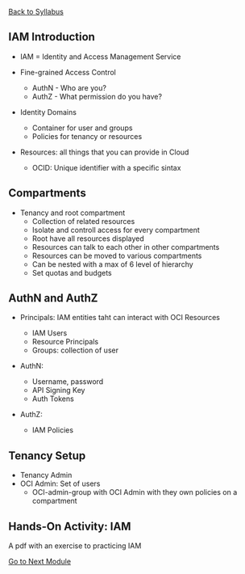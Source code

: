 [Back to Syllabus](./README.md#course-syllabus)

## IAM Introduction
- IAM = Identity and Access Management Service
- Fine-grained Access Control
    - AuthN - Who are you?
    - AuthZ - What permission do you have?

- Identity Domains
    - Container for user and groups
    - Policies for tenancy or resources

- Resources: all things that you can provide in Cloud
    - OCID: Unique identifier with a specific sintax

## Compartments

- Tenancy and root compartment
    - Collection of related resources
    - Isolate and controll access for every compartment
    - Root have all resources displayed
    - Resources can talk to each other in other compartments
    - Resources can be moved to various compartments
    - Can be nested with a max of 6 level of hierarchy
    - Set quotas and budgets

## AuthN and AuthZ

- Principals: IAM entities taht can interact with OCI Resources
    - IAM Users
    - Resource Principals
    - Groups: collection of user

- AuthN:
    - Username, password
    - API Signing Key
    - Auth Tokens

- AuthZ:
    - IAM Policies

## Tenancy Setup
- Tenancy Admin
- OCI Admin: Set of users
    - OCI-admin-group with OCI Admin with they own policies on a compartment

## Hands-On Activity: IAM
A pdf with an exercise to practicing IAM

[Go to Next Module](./5_Networking.md)